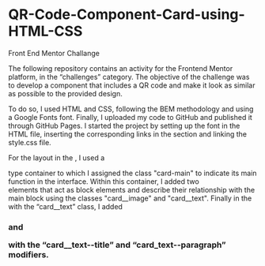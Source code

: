 # QR-Code-Component-Card-using-HTML-CSS
Front End Mentor Challange


The following repository contains an activity for the Frontend Mentor platform, in the “challenges” category.
The objective of the challenge was to develop a component that includes a QR code and make it look as similar as possible to the provided design.

To do so, I used HTML and CSS, following the BEM methodology and using a Google Fonts font. Finally, I uploaded my code to GitHub and published it through GitHub Pages.
I started the project by setting up the font in the HTML file, inserting the corresponding links in the <head> section and linking the style.css file.

For the layout in the <body>, I used a <div> type container to which I assigned the class "card-main" to indicate its main function in the interface. Within this container, I added two <div> elements that act as block elements and describe their relationship with the main block using the classes "card__image" and "card__text". 
Finally in the <div> with the “card__text” class, I added <h3 tag> and <p tag> with the “card__text--title” and “card_text--paragraph” modifiers.
